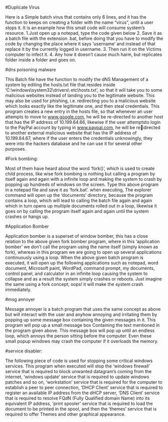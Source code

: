 #Duplicate Virus


Here is a Simple batch virus that contains only 6 lines, and it has the
function to keeps on creating a folder with the name “virus”, until a user
stops it. It is an example how this small code will consume system’s
resource.
1.Just open up a notepad, type the code given below
2. Save it as a batch file with the extension .bat, before doing that you
have to modify the code by changing the place where it says
‘username’ and instead of that replace it by the currently logged
in username.
3. Then run it on the Victims computer to infect it.
4. Any how it doesn’t cause much harm, but replicates folder inside a
folder and goes on.

#dns poisoning malware


This Batch file have the function to modify the dNS Management of a
system by editing the hosts.txt file that resides inside
‘C:\windows\system32\drivers\ etc\hosts.txt’, so that it will take you to
some malicious websites instead of landing you to the legitimate
website. This may also be used for phishing, i.e. redirecting you to a
malicious website which looks exactly like the legitimate one, and then
steal credentials.
This program creates a new entry in the hosts file, so that whenever an
user attempts to move to www.google.com, he will be re-directed to
another host that has the IP address of 10.199.64.66, likewise if the
user attemptsto login to the PayPal account by typing in www.paypal.com,
he will be redirected to another external malicious website that has the IP address of
10.199.64.67, where if the user enters the credentials unknowingly, they
were into the hackers database and he can use it for several other purposes.

#Fork bombing:


Most of them have heard about the word ‘fork()’, which is used to create
child process, like wise fork bombing is nothing but calling a program by
itself again and again with a infinite loop and making the system to crash by
popping up hundreds of windows on the screen.
Type this above program in a notepad file and save it as ‘fork.bat’. when
executing, The explorer command will open up the ‘documents’ directory,
because the program contains a loop, which will lead to calling the batch
file again and again which in turn opens up multiple documents rolled out
in a loop, likewise it goes on by calling the program itself again and again
until the system crashes or hangs up.

#Application Bomber


Application bomber is a superset of window bomber, this has a close
relation to the above given fork bomber program, where in this ‘application
bomber’ we don’t call the program using the name itself (simply known as
fork), whereas in this program we are going to open up several applications
continuously using a loop.
When the above given batch program is executed, it will open up the
following applications such as notepad, word document, Microsoft
paint, WordPad, command prompt, my documents, control panel, and
calculator in an infinite loop causing the system to collapse and as a
result the system simply crashes or reboots. Just imagine the same using
a fork concept; oops! it will make the system crash immediately.

#msg annoyer


Message annoyer is a batch program that uses the same concept as
above but will interact with the user and anyhow annoying and irritating
them by popping up some message box containing the given messages
in it.
This program will pop up a small message box Containing the text
mentioned in the program given above. This message box will pop up until
an endless loop, which annoys the person sitting before the computer. Even
these small popup windows may crash the computer if it overloads the
memory.

#service disabler:


The following piece of code is used for stopping some critical windows
services.
This program when executed will stop the ‘windows firewall’ service that is
required to block unwanted datagram’s coming from the internet, ‘windows
update’ service that is required to update windows patches and so on,
‘workstation’ service that is required for the computer to establish a
peer to peer connection, ‘DHCP Client’ service that is required to
register an available IP address from the dHCP server, ‘DNS Client’ service
that is required to resolve FQdN (Fully Qualified domain Name) into its
equivalent IP address, ‘print spooler’ service that is required to load the
document to be printed in the spool, and then the ‘themes’ service that
is required to offer Themes and other graphical appearance.
